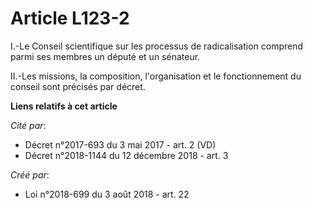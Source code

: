 # Article L123-2

I.-Le Conseil scientifique sur les processus de radicalisation comprend parmi ses membres un député et un sénateur.

II.-Les missions, la composition, l'organisation et le fonctionnement du conseil sont précisés par décret.

**Liens relatifs à cet article**

_Cité par_:

  - Décret n°2017-693 du 3 mai 2017 - art. 2 (VD)
  - Décret n°2018-1144 du 12 décembre 2018 - art. 3

_Créé par_:

  - Loi n°2018-699 du 3 août 2018 - art. 22
